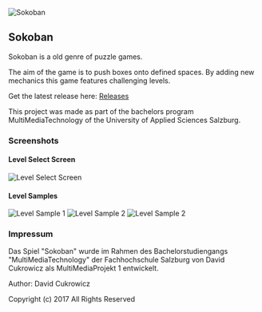 ![Sokoban](https://user-images.githubusercontent.com/6980745/32143569-bf1718ba-bcab-11e7-803d-90c7366b3603.png)

## Sokoban ##
Sokoban is a old genre of puzzle games.

The aim of the game is to push boxes onto defined spaces.
By adding new mechanics this game features challenging levels.

Get the latest release here: [Releases](https://github.com/kruzifix/Sokoban/releases)

This project was made as part of the bachelors program MultiMediaTechnology of the University of Applied Sciences Salzburg.

### Screenshots ###
#### Level Select Screen ####
![Level Select Screen](https://user-images.githubusercontent.com/6980745/32143574-c256aa90-bcab-11e7-8885-b09669402f5e.PNG)

#### Level Samples ####
![Level Sample 1](https://user-images.githubusercontent.com/6980745/32143571-c1d51976-bcab-11e7-9bba-5b2e8d1a363c.PNG)
![Level Sample 2](https://user-images.githubusercontent.com/6980745/32143572-c1f1c6ac-bcab-11e7-8c78-761224dff64c.PNG)
![Level Sample 2](https://user-images.githubusercontent.com/6980745/32143573-c214f294-bcab-11e7-899b-93f91f07ec61.PNG)

### Impressum ###

Das Spiel "Sokoban" wurde im Rahmen des Bachelorstudiengangs "MultiMediaTechnology" der
Fachhochschule Salzburg von David Cukrowicz als MultiMediaProjekt 1 entwickelt.

Author: David Cukrowicz

Copyright (c) 2017 All Rights Reserved  
